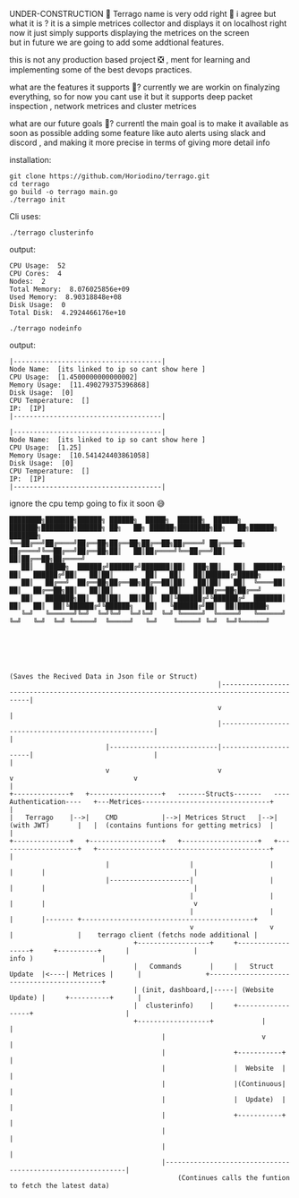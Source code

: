 UNDER-CONSTRUCTION 🚸
Terrago 
name is very odd right 🥸 i agree but what it is ?
it is a simple metrices collector and displays it on localhost
right now it just simply supports displaying the metrices on the screen  
but in future we are going to add some addtional features.

this is not any production based project ❎ , ment for learning and
implementing  some of the best devops practices.

what are the features it supports 🌃? 
currently we are workin on finalyzing everything, so for now you cant use it but
it supports deep packet inspection , network metrices and cluster metrices 

what are our future goals 🗻?
currentl the main goal is to make it available as soon as possible 
adding some feature like auto alerts using slack and discord ,
and making it more precise in terms of giving more detail info


installation:

```
git clone https://github.com/Horiodino/terrago.git
cd terrago 
go build -o terrago main.go
./terrago init
```


Cli uses:



```./terrago clusterinfo```

output:
```
CPU Usage:  52
CPU Cores:  4
Nodes:  2
Total Memory:  8.076025856e+09
Used Memory:  8.90318848e+08
Disk Usage:  0
Total Disk:  4.2924466176e+10
```



```./terrago nodeinfo```

output:
```
|-------------------------------------|
Node Name:  [its linked to ip so cant show here ]
CPU Usage:  [1.4500000000000002]
Memory Usage:  [11.490279375396868]
Disk Usage:  [0]
CPU Temperature:  []
IP:  [IP]
|-------------------------------------|

|-------------------------------------|
Node Name:  [its linked to ip so cant show here ]
CPU Usage:  [1.25]
Memory Usage:  [10.541424403861058]
Disk Usage:  [0]
CPU Temperature:  []
IP:  [IP]
|-------------------------------------|
```
ignore the cpu temp going to fix it soon 😅


```
████████╗███████╗██████╗ ██████╗  █████╗  ██████╗  ██████╗   ███████╗████████╗██████╗ ██╗   ██╗ ██████╗████████╗██╗   ██╗██████╗ ███████╗
╚══██╔══╝██╔════╝██╔══██╗██╔══██╗██╔══██╗██╔════╝ ██╔═══██╗  ██╔════╝╚══██╔══╝██╔══██╗██║   ██║██╔════╝╚══██╔══╝██║   ██║██╔══██╗██╔════╝
   ██║   █████╗  ██████╔╝██████╔╝███████║██║  ███╗██║   ██║  ███████╗   ██║   ██████╔╝██║   ██║██║        ██║   ██║   ██║██████╔╝█████╗  
   ██║   ██╔══╝  ██╔══██╗██╔══██╗██╔══██║██║   ██║██║   ██║  ╚════██║   ██║   ██╔══██╗██║   ██║██║        ██║   ██║   ██║██╔══██╗██╔══╝  
   ██║   ███████╗██║  ██║██║  ██║██║  ██║╚██████╔╝╚██████╔╝  ███████║   ██║   ██║  ██║╚██████╔╝╚██████╗   ██║   ╚██████╔╝██║  ██║███████╗
   ╚═╝   ╚══════╝╚═╝  ╚═╝╚═╝  ╚═╝╚═╝  ╚═╝ ╚═════╝  ╚═════╝   ╚══════╝   ╚═╝   ╚═╝  ╚═╝ ╚═════╝  ╚═════╝   ╚═╝    ╚═════╝ ╚═╝  ╚═╝╚══════╝





                                                                        (Saves the Recived Data in Json file or Struct)
                                                    |--------------------------------------------------------------------------------------------|
                                                    v                                                                                            |
                                                    |-----------------------------------------------------|                                      |
                        |---------------------------|----------------------|                              |                                      |
                        v                           v                      v                              v                                      |
+--------------+   +------------------+   -------Structs-------   ----Authentication----   +---Metrices--------------------------------+         |
|   Terrago    |-->|    CMD           |-->| Metrices Struct   |-->|   (with JWT)       |   |  (contains funtions for getting metrics)  |         |
+--------------+   +------------------+   +-------------------+   +--------------------+   +-------------------------------------------+         |
                        |                    |                   |                                 |       |                                     |
                        |--------------------|                   |                                 |       |                                     |
                                             |                   |                                 |       |                                     v
                                             |                   |                                 |       |------- +-------------------------------------------+
                                             v                   v                                 |                |    terrago client (fetchs node additional |
                               +------------------+     +------------------+     +----------+      |                |                    info )                 |
                               |   Commands       |     |   Struct Update  |<----| Metrices |      |                +-------------------------------------------+
                               | (init, dashboard,|-----| (Website Update) |     +----------+      |                
                               |  clusterinfo)    |     +------------------+                       |
                               +------------------+            |                                   |
                                      |                        v                                   |
                                      |                 +-----------+                              |
                                      |                 |  Website  |                              |
                                      |                 |(Continuous|                              |
                                      |                 |  Update)  |                              |
                                      |                 +-----------+                              |
                                      |                                                            |
                                      |                                                            |
                                      |------------------------------------------------------------|
                                          (Continues calls the funtion to fetch the latest data)

```

